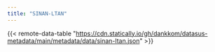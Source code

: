 ```yaml
---
title: "SINAN-LTAN"
---
```


{{< remote-data-table "https://cdn.statically.io/gh/dankkom/datasus-metadata/main/metadata/data/sinan-ltan.json" >}}
